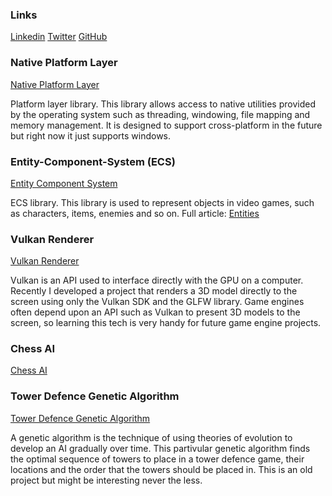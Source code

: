 ### Links

[Linkedin](https://www.linkedin.com/in/oscar-smith-jones-44329a195/) 
[Twitter](https://twitter.com/OscarSmithJone1)
[GitHub](https://github.com/ozzysmithjones)

### Native Platform Layer
[Native Platform Layer](https://github.com/ozzysmithjones/platform_layer)

Platform layer library. This library allows access to native utilities provided by the operating system such as threading, windowing, file mapping and memory management. It is designed to support cross-platform in the future but right now it just supports windows. 

### Entity-Component-System (ECS)
[Entity Component System](https://github.com/ozzysmithjones/entity-component-system) 

ECS library. This library is used to represent objects in video games, such as characters, items, enemies and so on. 
Full article: [Entities](Articles/Entities.md) 

### Vulkan Renderer
[Vulkan Renderer](https://github.com/ozzysmithjones/LearnVulkan)

Vulkan is an API used to interface directly with the GPU on a computer. Recently I developed a project that renders a 3D model directly to the screen using only the Vulkan SDK and the GLFW library. Game engines often depend upon an API such as Vulkan to present 3D models to the screen, so learning this tech is very handy for future game engine projects. 

### Chess AI
[Chess AI](https://github.com/ozzysmithjones/Chess)

### Tower Defence Genetic Algorithm
[Tower Defence Genetic Algorithm](https://github.com/ozzysmithjones/GeneticAlgorithm)

A genetic algorithm is the technique of using theories of evolution to develop an AI gradually over time. This partivular genetic algorithm finds the optimal sequence of towers to place in a tower defence game, their locations and the order that the towers should be placed in. This is an old project but might be interesting never the less.

